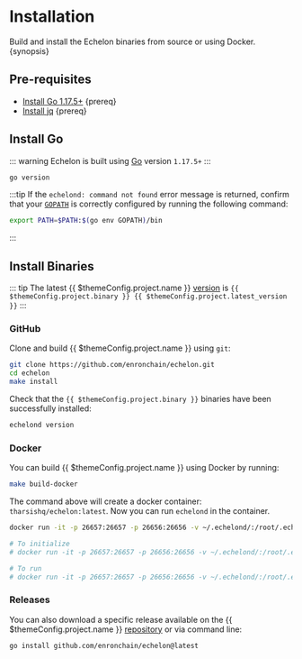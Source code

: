 <!--
order: 1
-->

# Installation

Build and install the Echelon binaries from source or using Docker. {synopsis}

## Pre-requisites

- [Install Go 1.17.5+](https://golang.org/dl/) {prereq}
- [Install jq](https://stedolan.github.io/jq/download/) {prereq}

## Install Go

::: warning
Echelon is built using [Go](https://golang.org/dl/) version `1.17.5+`
:::

```bash
go version
```

:::tip
If the `echelond: command not found` error message is returned, confirm that your [`GOPATH`](https://golang.org/doc/gopath_code#GOPATH) is correctly configured by running the following command:

```bash
export PATH=$PATH:$(go env GOPATH)/bin
```

:::

## Install Binaries

::: tip
The latest {{ $themeConfig.project.name }} [version](https://github.com/enronchain/echelon/releases) is `{{ $themeConfig.project.binary }} {{ $themeConfig.project.latest_version }}`
:::

### GitHub

Clone and build {{ $themeConfig.project.name }} using `git`:

```bash
git clone https://github.com/enronchain/echelon.git
cd echelon
make install
```

Check that the `{{ $themeConfig.project.binary }}` binaries have been successfully installed:

```bash
echelond version
```

### Docker

You can build {{ $themeConfig.project.name }} using Docker by running:

```bash
make build-docker
```

The command above will create a docker container: `tharsishq/echelon:latest`. Now you can run `echelond` in the container.

```bash
docker run -it -p 26657:26657 -p 26656:26656 -v ~/.echelond/:/root/.echelond tharsishq/echelon:latest echelond version

# To initialize
# docker run -it -p 26657:26657 -p 26656:26656 -v ~/.echelond/:/root/.echelond tharsishq/echelon:latest echelond init test-chain --chain-id test_9000-2

# To run
# docker run -it -p 26657:26657 -p 26656:26656 -v ~/.echelond/:/root/.echelond tharsishq/echelon:latest echelond start
```

### Releases

You can also download a specific release available on the {{ $themeConfig.project.name }} [repository](https://github.com/enronchain/echelon/releases) or via command line:

```bash
go install github.com/enronchain/echelon@latest
```
